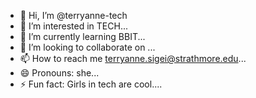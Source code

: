 - 👋 Hi, I’m @terryanne-tech
- 👀 I’m interested in TECH...
- 🌱 I’m currently learning BBIT...
- 💞️ I’m looking to collaborate on ...
- 📫 How to reach me terryanne.sigei@strathmore.edu...
- 😄 Pronouns: she...
- ⚡ Fun fact: Girls in tech are cool....

<!---
terryanne-tech/terryanne-tech is a ✨ special ✨ repository because its `README.md` (this file) appears on your GitHub profile.
You can click the Preview link to take a look at your changes.
--->
